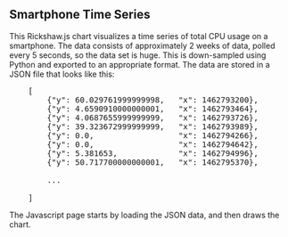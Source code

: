 <h2>Smartphone Time Series</h2>

This Rickshaw.js chart visualizes a time series of total CPU usage on a smartphone.
The data consists of approximately 2 weeks of data, polled every 5 seconds, so the 
data set is huge. This is down-sampled using Python and exported to an appropriate 
format. The data are stored in a JSON file that looks like this: 

<pre>
    [
        {"y": 60.029761999999998,   "x": 1462793200},
        {"y": 4.6590910000000001,   "x": 1462793464},
        {"y": 4.0687655999999999,   "x": 1462793726},
        {"y": 39.323672999999999,   "x": 1462793989},
        {"y": 0.0,                  "x": 1462794266},
        {"y": 0.0,                  "x": 1462794642},
        {"y": 5.381653,             "x": 1462794996},
        {"y": 50.717700000000001,   "x": 1462795370},

        ...

    ]
</pre>

The Javascript page starts by loading the JSON data, and then draws the chart. 


